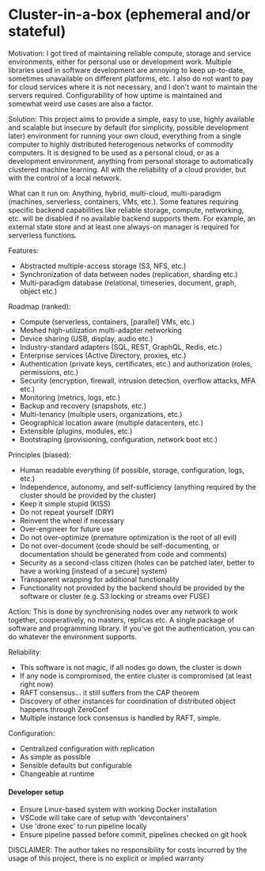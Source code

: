 # Cluster-in-a-box (ephemeral and/or stateful)
Motivation: I got tired of maintaining reliable compute, storage and service environments, either for personal use or development work. Multiple libraries used in software development are annoying to keep up-to-date, sometimes unavailable on different platforms, etc. I also do not want to pay for cloud services where it is not necessary, and I don't want to maintain the servers required. Configurability of how uptime is maintained and somewhat weird use cases are also a factor.

Solution: This project aims to provide a simple, easy to use, highly available and scalable but insecure by default (for simplicity, possible development later) environment for running your own cloud, everything from a single computer to highly distributed heterogenous networks of commodity computers. It is designed to be used as a personal cloud, or as a development environment, anything from personal storage to automatically clustered machine learning. All with the reliability of a cloud provider, but with the control of a local network.

What can it run on: Anything, hybrid, multi-cloud, multi-paradigm (machines, serverless, containers, VMs, etc.). Some features requiring specific backend capabilities like reliable storage, compute, networking, etc. will be disabled if no available backend supports them. For example, an external state store and at least one always-on manager is required for serverless functions.

Features:
- Abstracted multiple-access storage (S3, NFS, etc.)
- Synchronization of data between nodes (replication, sharding etc.)
- Multi-paradigm database (relational, timeseries, document, graph, object etc.)

Roadmap (ranked):
- Compute (serverless, containers, [parallel] VMs, etc.)
- Meshed high-utilization multi-adapter networking 
- Device sharing (USB, display, audio etc.)
- Industry-standard adapters (SQL, REST, GraphQL, Redis, etc.)
- Enterprise services (Active Directory, proxies,  etc.)
- Authentication (private keys, certificates, etc.) and authorization (roles, permissions, etc.)
- Security (encryption, firewall, intrusion detection, overflow attacks, MFA etc.)
- Monitoring (metrics, logs, etc.)
- Backup and recovery (snapshots, etc.)
- Multi-tenancy (multiple users, organizations, etc.)
- Geographical location aware (multiple datacenters, etc.)
- Extensible (plugins, modules, etc.)
- Bootstraping (provisioning, configuration, network boot etc.)

Principles (biased):
- Human readable everything (if possible, storage, configuration, logs, etc.)
- Independence, autonomy, and self-sufficiency (anything required by the cluster should be provided by the cluster)
- Keep it simple stupid (KISS)
- Do not repeat yourself (DRY)
- Reinvent the wheel if necessary
- Over-engineer for future use 
- Do not over-optimize (premature optimization is the root of all evil)
- Do not over-document (code should be self-documenting, or documentation should be generated from code and comments)
- Security as a second-class citizen (holes can be patched later, better to have a working [instead of a secure] system)
- Transparent wrapping for additional functionality
- Functionality not provided by the backend should be provided by the software or cluster (e.g. S3 locking or streams over FUSE)

Action: This is done by synchronising nodes over any network to work together, cooperatively, no masters, replicas etc. A single package of software and programming library. If you've got the authentication, you can do whatever the environment supports. 

Reliability:
- This software is not magic, if all nodes go down, the cluster is down
- If any node is compromised, the entire cluster is compromised (at least right now)
- RAFT consensus... it still suffers from the CAP theorem
- Discovery of other instances for coordination of distributed object happens through ZeroConf
- Multiple instance lock consensus is handled by RAFT, simple.

Configuration:
- Centralized configuration with replication
- As simple as possible
- Sensible defaults but configurable
- Changeable at runtime

#### Developer setup
- Ensure Linux-based system with working Docker installation
- VSCode will take care of setup with 'devcontainers'
- Use 'drone exec' to run pipeline locally
- Ensure pipeline passed before commit, pipelines checked on git hook

DISCLAIMER: The author takes no responsibility for costs incurred by the usage of this project, there is no explicit or implied warranty